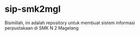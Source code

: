 sip-smk2mgl
===========

Bismillah, ini adalah repository untuk membuat sistem informasi perpustakaan di SMK N 2 Magelang
